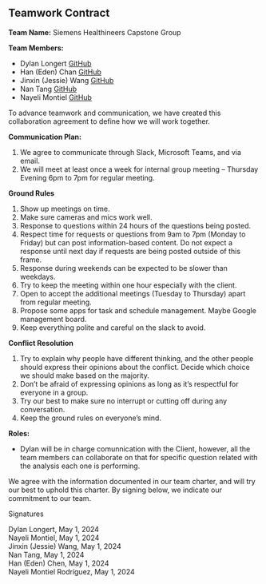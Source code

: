 
## Teamwork Contract

**Team Name:** Siemens Healthineers Capstone Group

**Team Members:**

- Dylan Longert [GitHub](https://github.com/dlongert)
- Han (Eden) Chan [GitHub](https://github.com/Eden33333)
- Jinxin (Jessie) Wang [GitHub](https://github.com/jwmds23)
- Nan Tang [GitHub](https://github.com/dejaytang)
- Nayeli Montiel [GitHub](https://github.com/Naye013)

To advance teamwork and communication, we have created this collaboration agreement to define how we will work together. 

**Communication Plan:**

1. We agree to communicate through Slack, Microsoft Teams, and via email.
2. We will meet at least once a week for internal group meeting – Thursday Evening 6pm to 7pm for regular meeting. 

**Ground Rules**
1. Show up meetings on time.
2. Make sure cameras and mics work well. 
3. Response to questions within 24 hours of the questions being posted.
4. Respect time for requests or questions from 9am to 7pm (Monday to Friday) but can post information-based content. Do not expect a response until next day if requests are being posted outside of this frame. 
5. Response during weekends can be expected to be slower than weekdays. 
6. Try to keep the meeting within one hour especially with the client.
7. Open to accept the additional meetings (Tuesday to Thursday) apart from regular meeting. 
8. Propose some apps for task and schedule management.  Maybe Google management board.
9. Keep everything polite and careful on the slack to avoid. 

**Conflict Resolution**

1. Try to explain why people have different thinking, and the other people should express their opinions about the conflict. Decide which choice we should make based on the majority. 
2. Don’t be afraid of expressing opinions as long as it’s respectful for everyone in a group.
3. Try our best to make sure no interrupt or cutting off during any conversation.
4. Keep the ground rules on everyone’s mind. 

**Roles:**

- Dylan will be in charge comunnication with the Client, however, all the team members can collaborate on that for specific question related with the analysis each one is performing.
   
We agree with the information documented in our team charter, and will try our best to uphold this charter. 
By signing below, we indicate our commitment to our team. 

Signatures

Dylan Longert, May 1, 2024      
Nayeli Montiel, May 1, 2024          
Jinxin (Jessie) Wang, May 1, 2024         
Nan Tang, May 1, 2024              
Han (Eden) Chen, May 1, 2024            
Nayeli Montiel Rodríguez,  May 1, 2024          
 
